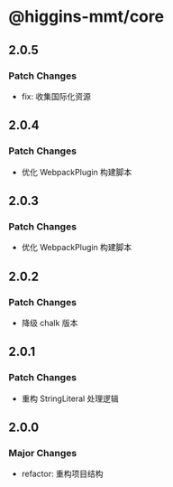 # @higgins-mmt/core

## 2.0.5

### Patch Changes

- fix: 收集国际化资源

## 2.0.4

### Patch Changes

- 优化 WebpackPlugin 构建脚本

## 2.0.3

### Patch Changes

- 优化 WebpackPlugin 构建脚本

## 2.0.2

### Patch Changes

- 降级 chalk 版本

## 2.0.1

### Patch Changes

- 重构 StringLiteral 处理逻辑

## 2.0.0

### Major Changes

- refactor: 重构项目结构
